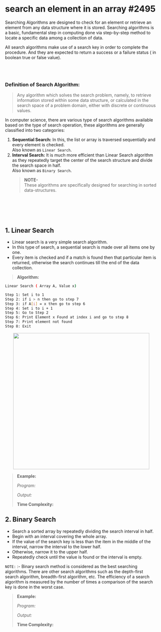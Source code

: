 # search an element in an array #2495


Searching Algorithms are designed to check for an element or retrieve an element from any data structure where it is stored. 
Searching algorithms is a basic, fundamental step in computing done via step-by-step method to locate a specific data among a collection of data.

All search algorithms make use of a search key in order to complete the procedure. And they are expected to return a success or a failure status ( in boolean true or false value).


<br><br>

### Definition of Search Algorithm:
> Any algorithm which solves the search problem, namely, to retrieve information stored within some data structure, or calculated in the search space of a problem domain, either with discrete or continuous values.
 

In computer science, there are various type of search algorithms available based on the type of search operation, these algorithms are generally classified into two categories:

1. **Sequential Search:** In this, the list or array is traversed sequentially and every element is checked. 
    <br>Also known as `Linear Search`.
2. **Interval Search:**  It is much more efficient than Linear Search algorithm as they repeatedly target the center of the search structure and divide the search space in half. 
    <br>Also known as `Binary Search`.
    > **NOTE-**  <br>
    > These algorithms are specifically designed for searching in sorted data-structures.
    
    
<br><br><br><br>
           
## 1. Linear Search

   - Linear search is a very simple search algorithm. 
   - In this type of search, a sequential search is made over all items one by one. 
   - Every item is checked and if a match is found then that particular item is returned, otherwise the search continues till the end of the data collection.

 
   > **Algorithm:**
   > 
   ```bash
   Linear Search ( Array A, Value x)
   
   Step 1: Set i to 1
   Step 2: if i > n then go to step 7
   Step 3: if A[i] = x then go to step 6
   Step 4: Set i to i + 1
   Step 5: Go to Step 2
   Step 6: Print Element x Found at index i and go to step 8
   Step 7: Print element not found
   Step 8: Exit
   ```    

   <div align="center"><img src="https://user-images.githubusercontent.com/70523057/136211029-e7396a00-f18a-40f3-b8a5-8380d63574e2.gif" width="450" ></div>
     
   > **Example:**
   > 
   > _Program:_
   > 
   > _Output:_
   > 
   > **Time Complexity:**
  
  
  
  
  
## 2. Binary Search
   - Search a sorted array by repeatedly dividing the search interval in half. 
   - Begin with an interval covering the whole array. 
   - If the value of the search key is less than the item in the middle of the interval, narrow the interval to the lower half. 
   - Otherwise, narrow it to the upper half. 
   - Repeatedly check until the value is found or the interval is empty. 
  
   `NOTE:` 
   :-
   Binary search method is considered as the best searching algorithms. There are other search algorithms such as the depth-first search algorithm, breadth-first algorithm, etc. The efficiency of a search algorithm is measured by the number of times a comparison of the search key is done in the worst case.
 
  
  
     
   > **Example:**
   > 
   > _Program:_
   > 
   > _Output:_
   > 
   > **Time Complexity:**
  
